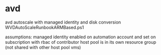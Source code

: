 # avd
avd autoscale with managed identity and disk conversion 
WVDAutoScaleRunbookARMBased.ps1

assumptions:
managed identity enabled on automation account and set on subscription with rbac of contributor
host pool is in its own resource group (not shared with other host pool vms)


